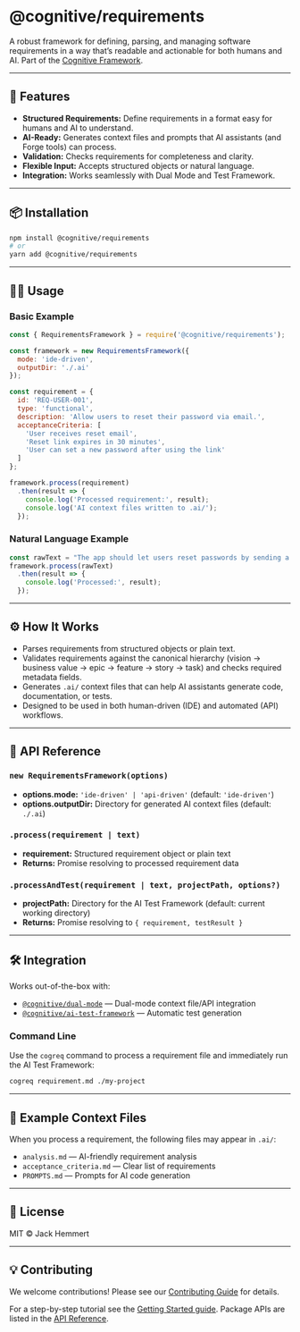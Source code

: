 # @cognitive/requirements

A robust framework for defining, parsing, and managing software requirements in a way that’s readable and actionable for both humans and AI. Part of the [Cognitive Framework](https://github.com/JackHemmert3113/cognitive-framework).

---

## 🚀 Features

- **Structured Requirements:** Define requirements in a format easy for humans and AI to understand.
- **AI-Ready:** Generates context files and prompts that AI assistants (and Forge tools) can process.
- **Validation:** Checks requirements for completeness and clarity.
- **Flexible Input:** Accepts structured objects or natural language.
- **Integration:** Works seamlessly with Dual Mode and Test Framework.

---

## 📦 Installation

```bash
npm install @cognitive/requirements
# or
yarn add @cognitive/requirements
```

---

## 🧑‍💻 Usage

### Basic Example

```js
const { RequirementsFramework } = require('@cognitive/requirements');

const framework = new RequirementsFramework({
  mode: 'ide-driven',
  outputDir: './.ai'
});

const requirement = {
  id: 'REQ-USER-001',
  type: 'functional',
  description: 'Allow users to reset their password via email.',
  acceptanceCriteria: [
    'User receives reset email',
    'Reset link expires in 30 minutes',
    'User can set a new password after using the link'
  ]
};

framework.process(requirement)
  .then(result => {
    console.log('Processed requirement:', result);
    console.log('AI context files written to .ai/');
  });
```

### Natural Language Example

```js
const rawText = "The app should let users reset passwords by sending a secure reset link to their email. The link must expire after 30 minutes.";
framework.process(rawText)
  .then(result => {
    console.log('Processed:', result);
  });
```

---

## ⚙️ How It Works

- Parses requirements from structured objects or plain text.
- Validates requirements against the canonical hierarchy (vision → business value → epic → feature → story → task) and checks required metadata fields.
- Generates `.ai/` context files that can help AI assistants generate code, documentation, or tests.
- Designed to be used in both human-driven (IDE) and automated (API) workflows.

---

## 🧩 API Reference

### `new RequirementsFramework(options)`

- **options.mode:** `'ide-driven' | 'api-driven'` (default: `'ide-driven'`)
- **options.outputDir:** Directory for generated AI context files (default: `./.ai`)

### `.process(requirement | text)`

- **requirement:** Structured requirement object or plain text
- **Returns:** Promise resolving to processed requirement data

### `.processAndTest(requirement | text, projectPath, options?)`

- **projectPath:** Directory for the AI Test Framework (default: current working directory)
- **Returns:** Promise resolving to `{ requirement, testResult }`

---

## 🛠️ Integration

Works out-of-the-box with:
- [`@cognitive/dual-mode`](../dual-mode) — Dual-mode context file/API integration
- [`@cognitive/ai-test-framework`](../ai-test-framework) — Automatic test generation

### Command Line

Use the `cogreq` command to process a requirement file and immediately run the AI Test Framework:

```bash
cogreq requirement.md ./my-project
```

---

## 📄 Example Context Files

When you process a requirement, the following files may appear in `.ai/`:
- `analysis.md` — AI-friendly requirement analysis
- `acceptance_criteria.md` — Clear list of requirements
- `PROMPTS.md` — Prompts for AI code generation

---

## 📝 License

MIT © Jack Hemmert

---

## 💡 Contributing

We welcome contributions! Please see our [Contributing Guide](../../CONTRIBUTING.md) for details.

For a step-by-step tutorial see the [Getting Started guide](../../docs/getting-started.md). Package APIs are listed in the [API Reference](../../docs/api-reference.md).